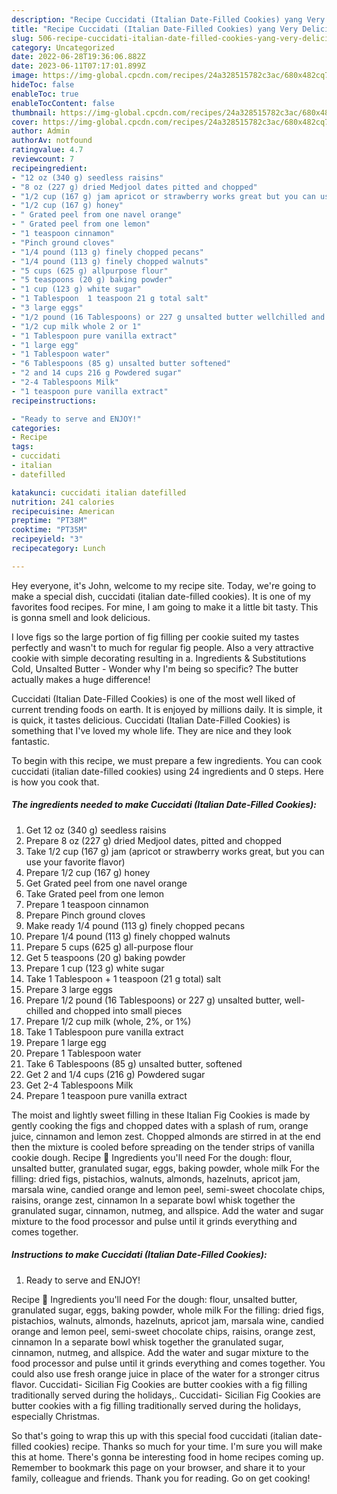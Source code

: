 ```yaml
---
description: "Recipe Cuccidati (Italian Date-Filled Cookies) yang Very Delicious"
title: "Recipe Cuccidati (Italian Date-Filled Cookies) yang Very Delicious"
slug: 506-recipe-cuccidati-italian-date-filled-cookies-yang-very-delicious
category: Uncategorized
date: 2022-06-28T19:36:06.882Z
date: 2023-06-11T07:17:01.899Z
image: https://img-global.cpcdn.com/recipes/24a328515782c3ac/680x482cq70/cuccidati-italian-date-filled-cookies-recipe-main-photo.jpg
hideToc: false
enableToc: true
enableTocContent: false
thumbnail: https://img-global.cpcdn.com/recipes/24a328515782c3ac/680x482cq70/cuccidati-italian-date-filled-cookies-recipe-main-photo.jpg
cover: https://img-global.cpcdn.com/recipes/24a328515782c3ac/680x482cq70/cuccidati-italian-date-filled-cookies-recipe-main-photo.jpg
author: Admin
authorAv: notfound
ratingvalue: 4.7
reviewcount: 7
recipeingredient:
- "12 oz (340 g) seedless raisins"
- "8 oz (227 g) dried Medjool dates pitted and chopped"
- "1/2 cup (167 g) jam apricot or strawberry works great but you can use your favorite flavor"
- "1/2 cup (167 g) honey"
- " Grated peel from one navel orange"
- " Grated peel from one lemon"
- "1 teaspoon cinnamon"
- "Pinch ground cloves"
- "1/4 pound (113 g) finely chopped pecans"
- "1/4 pound (113 g) finely chopped walnuts"
- "5 cups (625 g) allpurpose flour"
- "5 teaspoons (20 g) baking powder"
- "1 cup (123 g) white sugar"
- "1 Tablespoon  1 teaspoon 21 g total salt"
- "3 large eggs"
- "1/2 pound (16 Tablespoons) or 227 g unsalted butter wellchilled and chopped into small pieces"
- "1/2 cup milk whole 2 or 1"
- "1 Tablespoon pure vanilla extract"
- "1 large egg"
- "1 Tablespoon water"
- "6 Tablespoons (85 g) unsalted butter softened"
- "2 and 14 cups 216 g Powdered sugar"
- "2-4 Tablespoons Milk"
- "1 teaspoon pure vanilla extract"
recipeinstructions:

- "Ready to serve and ENJOY!"
categories:
- Recipe
tags:
- cuccidati
- italian
- datefilled

katakunci: cuccidati italian datefilled 
nutrition: 241 calories
recipecuisine: American
preptime: "PT38M"
cooktime: "PT35M"
recipeyield: "3"
recipecategory: Lunch

---
```



Hey everyone, it's John, welcome to my recipe site. Today, we're going to make a special dish, cuccidati (italian date-filled cookies). It is one of my favorites food recipes. For mine, I am going to make it a little bit tasty. This is gonna smell and look delicious.

I love figs so the large portion of fig filling per cookie suited my tastes perfectly and wasn&#39;t to much for regular fig people. Also a very attractive cookie with simple decorating resulting in a. Ingredients &amp; Substitutions Cold, Unsalted Butter - Wonder why I&#39;m being so specific? The butter actually makes a huge difference!

Cuccidati (Italian Date-Filled Cookies) is one of the most well liked of current trending foods on earth. It is enjoyed by millions daily. It is simple, it is quick, it tastes delicious. Cuccidati (Italian Date-Filled Cookies) is something that I've loved my whole life. They are nice and they look fantastic.


To begin with this recipe, we must prepare a few ingredients. You can cook cuccidati (italian date-filled cookies) using 24 ingredients and 0 steps. Here is how you cook that.

<!--inarticleads1-->

##### The ingredients needed to make Cuccidati (Italian Date-Filled Cookies):

1. Get 12 oz (340 g) seedless raisins
1. Prepare 8 oz (227 g) dried Medjool dates, pitted and chopped
1. Take 1/2 cup (167 g) jam (apricot or strawberry works great, but you can use your favorite flavor)
1. Prepare 1/2 cup (167 g) honey
1. Get  Grated peel from one navel orange
1. Take  Grated peel from one lemon
1. Prepare 1 teaspoon cinnamon
1. Prepare Pinch ground cloves
1. Make ready 1/4 pound (113 g) finely chopped pecans
1. Prepare 1/4 pound (113 g) finely chopped walnuts
1. Prepare 5 cups (625 g) all-purpose flour
1. Get 5 teaspoons (20 g) baking powder
1. Prepare 1 cup (123 g) white sugar
1. Take 1 Tablespoon + 1 teaspoon (21 g total) salt
1. Prepare 3 large eggs
1. Prepare 1/2 pound (16 Tablespoons) or 227 g) unsalted butter, well-chilled and chopped into small pieces
1. Prepare 1/2 cup milk (whole, 2%, or 1%)
1. Take 1 Tablespoon pure vanilla extract
1. Prepare 1 large egg
1. Prepare 1 Tablespoon water
1. Take 6 Tablespoons (85 g) unsalted butter, softened
1. Get 2 and 1/4 cups (216 g) Powdered sugar
1. Get 2-4 Tablespoons Milk
1. Prepare 1 teaspoon pure vanilla extract


The moist and lightly sweet filling in these Italian Fig Cookies is made by gently cooking the figs and chopped dates with a splash of rum, orange juice, cinnamon and lemon zest. Chopped almonds are stirred in at the end then the mixture is cooled before spreading on the tender strips of vanilla cookie dough. Recipe 🍫 Ingredients you&#39;ll need For the dough: flour, unsalted butter, granulated sugar, eggs, baking powder, whole milk For the filling: dried figs, pistachios, walnuts, almonds, hazelnuts, apricot jam, marsala wine, candied orange and lemon peel, semi-sweet chocolate chips, raisins, orange zest, cinnamon In a separate bowl whisk together the granulated sugar, cinnamon, nutmeg, and allspice. Add the water and sugar mixture to the food processor and pulse until it grinds everything and comes together. 

<!--inarticleads2-->

##### Instructions to make Cuccidati (Italian Date-Filled Cookies):


1. Ready to serve and ENJOY!

Recipe 🍫 Ingredients you&#39;ll need For the dough: flour, unsalted butter, granulated sugar, eggs, baking powder, whole milk For the filling: dried figs, pistachios, walnuts, almonds, hazelnuts, apricot jam, marsala wine, candied orange and lemon peel, semi-sweet chocolate chips, raisins, orange zest, cinnamon In a separate bowl whisk together the granulated sugar, cinnamon, nutmeg, and allspice. Add the water and sugar mixture to the food processor and pulse until it grinds everything and comes together. You could also use fresh orange juice in place of the water for a stronger citrus flavor. Cuccidati- Sicilian Fig Cookies are butter cookies with a fig filling traditionally served during the holidays,. Cuccidati- Sicilian Fig Cookies are butter cookies with a fig filling traditionally served during the holidays, especially Christmas. 

So that's going to wrap this up with this special food cuccidati (italian date-filled cookies) recipe. Thanks so much for your time. I'm sure you will make this at home. There's gonna be interesting food in home recipes coming up. Remember to bookmark this page on your browser, and share it to your family, colleague and friends. Thank you for reading. Go on get cooking!
